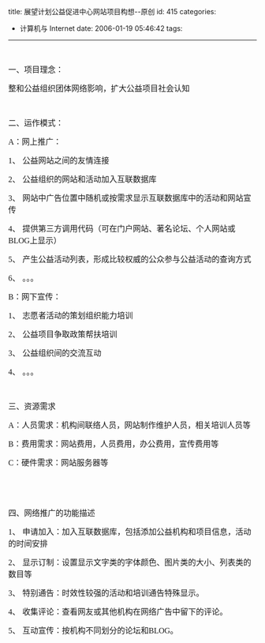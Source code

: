 title: 展望计划公益促进中心网站项目构想--原创
id: 415
categories:
  - 计算机与 Internet
date: 2006-01-19 05:46:42
tags:
---

<div id="msgcns!9697D6160EFEBC17!553" class="bvMsg"><div></div>

<span lang="EN-US"><font face="Times New Roman" size="3"> </font></span>

<font size="3"><span lang="EN-US"><span><font face="Times New Roman">一、</font></span></span><span style="font-family:宋体;">项目理念：</span></font>

<span style="font-family:宋体;"><font size="3">整和公益组织团体网络影响，扩大公益项目社会认知</font></span>

<span lang="EN-US"><font face="Times New Roman" size="3"> </font></span>

<font size="3"><span lang="EN-US"><span><font face="Times New Roman">二、</font></span></span><span style="font-family:宋体;">运作模式：</span></font>

<font size="3"><span lang="EN-US"><font face="Times New Roman">A</font></span><span style="font-family:宋体;">：网上推广：</span></font>

<span lang="EN-US"><span><font face="Times New Roman"><font size="3">1、</font><span style="font:7pt 'Times New Roman';">  </span></font></span></span><span style="font-family:宋体;"><font size="3">公益网站之间的友情连接</font></span>

<span lang="EN-US"><span><font face="Times New Roman"><font size="3">2、</font><span style="font:7pt 'Times New Roman';">  </span></font></span></span><span style="font-family:宋体;"><font size="3">公益组织的网站和活动加入互联数据库</font></span>

<span lang="EN-US"><span><font face="Times New Roman"><font size="3">3、</font><span style="font:7pt 'Times New Roman';">  </span></font></span></span><span style="font-family:宋体;"><font size="3">网站中广告位置中随机或按需求显示互联数据库中的活动和网站宣传</font></span>

<span lang="EN-US"><span><font face="Times New Roman"><font size="3">4、</font><span style="font:7pt 'Times New Roman';">  </span></font></span></span><font size="3"><span style="font-family:宋体;">提供第三方调用代码（可在门户网站、著名论坛、个人网站或</span><span lang="EN-US"><font face="Times New Roman">BLOG</font></span><span style="font-family:宋体;">上显示）</span></font>

<span lang="EN-US"><span><font face="Times New Roman"><font size="3">5、</font><span style="font:7pt 'Times New Roman';">  </span></font></span></span><span style="font-family:宋体;"><font size="3">产生公益活动列表，形成比较权威的公众参与公益活动的查询方式</font></span>

<span lang="EN-US"><span><font face="Times New Roman"><font size="3">6、</font><span style="font:7pt 'Times New Roman';">  </span></font></span></span><span style="font-family:宋体;"><font size="3">。。。</font></span>

<font size="3"><span lang="EN-US"><font face="Times New Roman">B</font></span><span style="font-family:宋体;">：网下宣传：</span></font>

<span lang="EN-US"><span><font face="Times New Roman"><font size="3">1、</font><span style="font:7pt 'Times New Roman';">  </span></font></span></span><span style="font-family:宋体;"><font size="3">志愿者活动的策划组织能力培训</font></span>

<span lang="EN-US"><span><font face="Times New Roman"><font size="3">2、</font><span style="font:7pt 'Times New Roman';">  </span></font></span></span><span style="font-family:宋体;"><font size="3">公益项目争取政策帮扶培训</font></span>

<span lang="EN-US"><span><font face="Times New Roman"><font size="3">3、</font><span style="font:7pt 'Times New Roman';">  </span></font></span></span><span style="font-family:宋体;"><font size="3">公益组织间的交流互动</font></span>

<span lang="EN-US"><span><font face="Times New Roman"><font size="3">4、</font><span style="font:7pt 'Times New Roman';">  </span></font></span></span><span style="font-family:宋体;"><font size="3">。。。</font></span>

<span lang="EN-US"><font face="Times New Roman" size="3"> </font></span>

<font size="3"><span lang="EN-US"><span><font face="Times New Roman">三、</font></span></span><span style="font-family:宋体;">资源需求</span></font>

<font size="3"><span lang="EN-US"><font face="Times New Roman">A</font></span><span style="font-family:宋体;">：人员需求：机构间联络人员，网站制作维护人员，相关培训人员等</span></font>

<font size="3"><span lang="EN-US"><font face="Times New Roman">B</font></span><span style="font-family:宋体;">：费用需求：网站费用，人员费用，办公费用，宣传费用等</span></font>

<font size="3"><span lang="EN-US"><font face="Times New Roman">C</font></span><span style="font-family:宋体;">：硬件需求：网站服务器等</span></font>

<span lang="EN-US"><font face="Times New Roman" size="3"> </font></span>

<span lang="EN-US"><font face="Times New Roman" size="3"> </font></span>

<font size="3"><span lang="EN-US"><span><font face="Times New Roman">四、</font></span></span><span style="font-family:宋体;">网络推广的功能描述</span></font>

<span lang="EN-US"><span><font face="Times New Roman"><font size="3">1、</font><span style="font:7pt 'Times New Roman';">  </span></font></span></span><span style="font-family:宋体;"><font size="3">申请加入：加入互联数据库，包括添加公益机构和项目信息，活动的时间安排</font></span>

<span lang="EN-US"><span><font face="Times New Roman"><font size="3">2、</font><span style="font:7pt 'Times New Roman';">  </span></font></span></span><span style="font-family:宋体;"><font size="3">显示订制：设置显示文字类的字体颜色、图片类的大小、列表类的数目等</font></span>

<span lang="EN-US"><span><font face="Times New Roman"><font size="3">3、</font><span style="font:7pt 'Times New Roman';">  </span></font></span></span><span style="font-family:宋体;"><font size="3">特别通告：时效性较强的活动和培训通告特殊显示。</font></span>

<span lang="EN-US"><span><font face="Times New Roman"><font size="3">4、</font><span style="font:7pt 'Times New Roman';">  </span></font></span></span><span style="font-family:宋体;"><font size="3">收集评论：查看网友或其他机构在网络广告中留下的评论。</font></span>

<span lang="EN-US"><span><font face="Times New Roman"><font size="3">5、</font><span style="font:7pt 'Times New Roman';">  </span></font></span></span><font size="3"><span style="font-family:宋体;">互动宣传：按机构不同划分的论坛和</span><span lang="EN-US"><font face="Times New Roman">BLOG</font></span><span style="font-family:宋体;">。</span></font>

<span lang="EN-US"><font face="Times New Roman" size="3"> </font></span>
</div>